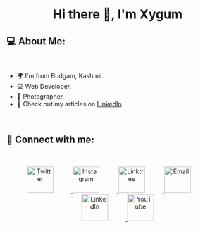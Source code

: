 <!-- <div align="center">
</div> -->

<h1 align="center">Hi there 👋, I'm Xygum</h1>

<h2 align="left">💻 About Me:</h2>
<br>

- 🌍 I'm from Budgam, Kashmir.
- 💻 Web Developer.
- 📸 Photographer.
- 📝 Check out my articles on [LinkedIn](https://www.linkedin.com/in/xygum-abbas-289a2623a/).
<br>

<h2 align="left">🔗 Connect with me:</h2>
<br>

<p align="center">
  <a href="https://twitter.com/AbbasXygum">
    <img src="https://img.icons8.com/ios-filled/48/ffffff/twitter.png" alt="Twitter" height="60" width="60" style="margin-right: 40px;">
  </a>
  <a href="https://www.instagram.com/abbas.xygum/">
    <img src="https://cdnjs.cloudflare.com/ajax/libs/font-awesome/4.7.0/css/font-awesome.min.css" alt="Instagram" height="60" width="60" style="margin-right: 40px;">
  </a>
  
  <a href="https://linktr.ee/abbas.xygum">
    <img src="https://img.icons8.com/ffffff/external-link.png" alt="Linktree" height="60" width="60" style="margin-right: 40px;">
  </a>
  
  <a href="mailto:xygumabbas@gmail.com">
    <img src="https://img.icons8.com/ios-filled/48/ffffff/gmail.png" alt="Email" height="60" width="60" style="margin-right: 40px;">
  </a>
  
  <a href="https://www.linkedin.com/in/xygum-abbas-289a2623a/">
    <img src="https://img.icons8.com/ios-filled/48/ffffff/linkedin.png" alt="LinkedIn" height="60" width="60" style="margin-right: 40px;">
  </a>
  
  <a href="https://www.youtube.com/@mehdiiwani?sub_confirmation=1">
    <img src="https://img.icons8.com/ios-filled/48/ffffff/youtube-play.png" alt="YouTube" height="60" width="60">
  </a>
</p>

